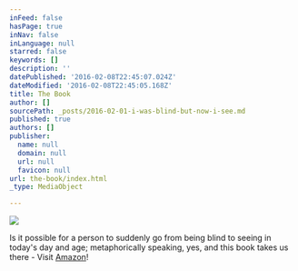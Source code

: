 ```yaml
---
inFeed: false
hasPage: true
inNav: false
inLanguage: null
starred: false
keywords: []
description: ''
datePublished: '2016-02-08T22:45:07.024Z'
dateModified: '2016-02-08T22:45:05.168Z'
title: The Book
author: []
sourcePath: _posts/2016-02-01-i-was-blind-but-now-i-see.md
published: true
authors: []
publisher:
  name: null
  domain: null
  url: null
  favicon: null
url: the-book/index.html
_type: MediaObject

---
```

![](https://the-grid-user-content.s3-us-west-2.amazonaws.com/643a174e-4465-44ca-89b7-62bf51b92648.jpg)

Is it possible for a person to suddenly go from being blind to seeing in today's day and age; metaphorically speaking, yes, and this book takes us there - Visit [Amazon][0]! 

[0]: http://www.amazon.com/Black-White-according-Challenged-Default/dp/1512143111/